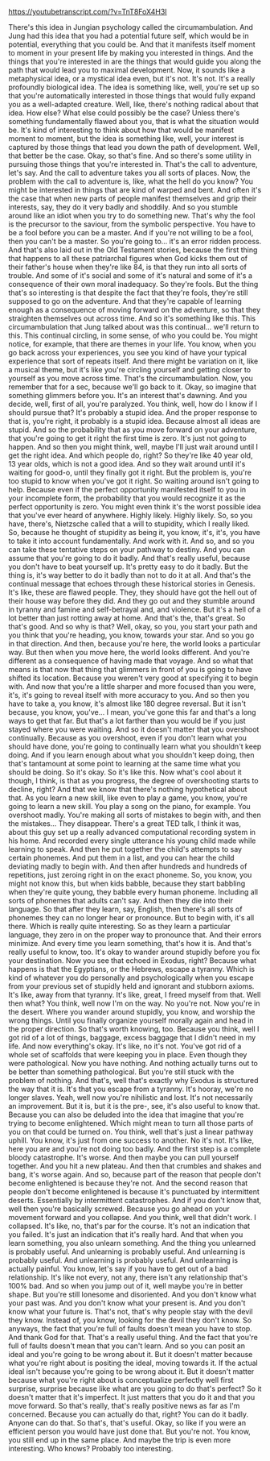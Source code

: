 https://youtubetranscript.com/?v=TnT8FoX4H3I

 There's this idea in Jungian psychology called the circumambulation. And Jung had this idea that you had a potential future self, which would be in potential, everything that you could be. And that it manifests itself moment to moment in your present life by making you interested in things. And the things that you're interested in are the things that would guide you along the path that would lead you to maximal development. Now, it sounds like a metaphysical idea, or a mystical idea even, but it's not. It's not. It's a really profoundly biological idea. The idea is something like, well, you're set up so that you're automatically interested in those things that would fully expand you as a well-adapted creature. Well, like, there's nothing radical about that idea. How else? What else could possibly be the case? Unless there's something fundamentally flawed about you, that is what the situation would be. It's kind of interesting to think about how that would be manifest moment to moment, but the idea is something like, well, your interest is captured by those things that lead you down the path of development. Well, that better be the case. Okay, so that's fine. And so there's some utility in pursuing those things that you're interested in. That's the call to adventure, let's say. And the call to adventure takes you all sorts of places. Now, the problem with the call to adventure is, like, what the hell do you know? You might be interested in things that are kind of warped and bent. And often it's the case that when new parts of people manifest themselves and grip their interests, say, they do it very badly and shoddily. And so you stumble around like an idiot when you try to do something new. That's why the fool is the precursor to the saviour, from the symbolic perspective. You have to be a fool before you can be a master. And if you're not willing to be a fool, then you can't be a master. So you're going to... it's an error ridden process. And that's also laid out in the Old Testament stories, because the first thing that happens to all these patriarchal figures when God kicks them out of their father's house when they're like 84, is that they run into all sorts of trouble. And some of it's social and some of it's natural and some of it's a consequence of their own moral inadequacy. So they're fools. But the thing that's so interesting is that despite the fact that they're fools, they're still supposed to go on the adventure. And that they're capable of learning enough as a consequence of moving forward on the adventure, so that they straighten themselves out across time. And so it's something like this. This circumambulation that Jung talked about was this continual... we'll return to this. This continual circling, in some sense, of who you could be. You might notice, for example, that there are themes in your life. You know, when you go back across your experiences, you see you kind of have your typical experience that sort of repeats itself. And there might be variation on it, like a musical theme, but it's like you're circling yourself and getting closer to yourself as you move across time. That's the circumambulation. Now, you remember that for a sec, because we'll go back to it. Okay, so imagine that something glimmers before you. It's an interest that's dawning. And you decide, well, first of all, you're paralyzed. You think, well, how do I know if I should pursue that? It's probably a stupid idea. And the proper response to that is, you're right, it probably is a stupid idea. Because almost all ideas are stupid. And so the probability that as you move forward on your adventure, that you're going to get it right the first time is zero. It's just not going to happen. And so then you might think, well, maybe I'll just wait around until I get the right idea. And which people do, right? So they're like 40 year old, 13 year olds, which is not a good idea. And so they wait around until it's waiting for good-o, until they finally got it right. But the problem is, you're too stupid to know when you've got it right. So waiting around isn't going to help. Because even if the perfect opportunity manifested itself to you in your incomplete form, the probability that you would recognize it as the perfect opportunity is zero. You might even think it's the worst possible idea that you've ever heard of anywhere. Highly likely. Highly likely. So, so you have, there's, Nietzsche called that a will to stupidity, which I really liked. So, because he thought of stupidity as being it, you know, it's, it's, you have to take it into account fundamentally. And work with it. And so, and so you can take these tentative steps on your pathway to destiny. And you can assume that you're going to do it badly. And that's really useful, because you don't have to beat yourself up. It's pretty easy to do it badly. But the thing is, it's way better to do it badly than not to do it at all. And that's the continual message that echoes through these historical stories in Genesis. It's like, these are flawed people. They, they should have got the hell out of their house way before they did. And they go out and they stumble around in tyranny and famine and self-betrayal and, and violence. But it's a hell of a lot better than just rotting away at home. And that's the, that's great. So that's good. And so why is that? Well, okay, so you, you start your path and you think that you're heading, you know, towards your star. And so you go in that direction. And then, because you're here, the world looks a particular way. But then when you move here, the world looks different. And you're different as a consequence of having made that voyage. And so what that means is that now that thing that glimmers in front of you is going to have shifted its location. Because you weren't very good at specifying it to begin with. And now that you're a little sharper and more focused than you were, it's, it's going to reveal itself with more accuracy to you. And so then you have to take a, you know, it's almost like 180 degree reversal. But it isn't because, you know, you've... I mean, you've gone this far and that's a long ways to get that far. But that's a lot farther than you would be if you just stayed where you were waiting. And so it doesn't matter that you overshoot continually. Because as you overshoot, even if you don't learn what you should have done, you're going to continually learn what you shouldn't keep doing. And if you learn enough about what you shouldn't keep doing, then that's tantamount at some point to learning at the same time what you should be doing. So it's okay. So it's like this. Now what's cool about it though, I think, is that as you progress, the degree of overshooting starts to decline, right? And that we know that there's nothing hypothetical about that. As you learn a new skill, like even to play a game, you know, you're going to learn a new skill. You play a song on the piano, for example. You overshoot madly. You're making all sorts of mistakes to begin with, and then the mistakes... They disappear. There's a great TED talk, I think it was, about this guy set up a really advanced computational recording system in his home. And recorded every single utterance his young child made while learning to speak. And then he put together the child's attempts to say certain phonemes. And put them in a list, and you can hear the child deviating madly to begin with. And then after hundreds and hundreds of repetitions, just zeroing right in on the exact phoneme. So, you know, you might not know this, but when kids babble, because they start babbling when they're quite young, they babble every human phoneme. Including all sorts of phonemes that adults can't say. And then they die into their language. So that after they learn, say, English, then there's all sorts of phonemes they can no longer hear or pronounce. But to begin with, it's all there. Which is really quite interesting. So as they learn a particular language, they zero in on the proper way to pronounce that. And their errors minimize. And every time you learn something, that's how it is. And that's really useful to know, too. It's okay to wander around stupidly before you fix your destination. Now you see that echoed in Exodus, right? Because what happens is that the Egyptians, or the Hebrews, escape a tyranny. Which is kind of whatever you do personally and psychologically when you escape from your previous set of stupidly held and ignorant and stubborn axioms. It's like, away from that tyranny. It's like, great, I freed myself from that. Well then what? You think, well now I'm on the way. No you're not. Now you're in the desert. Where you wander around stupidly, you know, and worship the wrong things. Until you finally organize yourself morally again and head in the proper direction. So that's worth knowing, too. Because you think, well I got rid of a lot of things, baggage, excess baggage that I didn't need in my life. And now everything's okay. It's like, no it's not. You've got rid of a whole set of scaffolds that were keeping you in place. Even though they were pathological. Now you have nothing. And nothing actually turns out to be better than something pathological. But you're still stuck with the problem of nothing. And that's, well that's exactly why Exodus is structured the way that it is. It's that you escape from a tyranny. It's hooray, we're no longer slaves. Yeah, well now you're nihilistic and lost. It's not necessarily an improvement. But it is, but it is the pre-, see, it's also useful to know that. Because you can also be deluded into the idea that imagine that you're trying to become enlightened. Which might mean to turn all those parts of you on that could be turned on. You think, well that's just a linear pathway uphill. You know, it's just from one success to another. No it's not. It's like, here you are and you're not doing too badly. And the first step is a complete bloody catastrophe. It's worse. And then maybe you can pull yourself together. And you hit a new plateau. And then that crumbles and shakes and bang, it's worse again. And so, because part of the reason that people don't become enlightened is because they're not. And the second reason that people don't become enlightened is because it's punctuated by intermittent deserts. Essentially by intermittent catastrophes. And if you don't know that, well then you're basically screwed. Because you go ahead on your movement forward and you collapse. And you think, well that didn't work. I collapsed. It's like, no, that's par for the course. It's not an indication that you failed. It's just an indication that it's really hard. And that when you learn something, you also unlearn something. And the thing you unlearned is probably useful. And unlearning is probably useful. And unlearning is probably useful. And unlearning is probably useful. And unlearning is actually painful. You know, let's say if you have to get out of a bad relationship. It's like not every, not any, there isn't any relationship that's 100% bad. And so when you jump out of it, well maybe you're in better shape. But you're still lonesome and disoriented. And you don't know what your past was. And you don't know what your present is. And you don't know what your future is. That's not, that's why people stay with the devil they know. Instead of, you know, looking for the devil they don't know. So anyways, the fact that you're full of faults doesn't mean you have to stop. And thank God for that. That's a really useful thing. And the fact that you're full of faults doesn't mean that you can't learn. And so you can posit an ideal and you're going to be wrong about it. But it doesn't matter because what you're right about is positing the ideal, moving towards it. If the actual ideal isn't because you're going to be wrong about it. But it doesn't matter because what you're right about is conceptualize perfectly well first surprise, surprise because like what are you going to do that's perfect? So it doesn't matter that it's imperfect. It just matters that you do it and that you move forward. So that's really, that's really positive news as far as I'm concerned. Because you can actually do that, right? You can do it badly. Anyone can do that. So that's, that's useful. Okay, so like if you were an efficient person you would have just done that. But you're not. You know, you still end up in the same place. And maybe the trip is even more interesting. Who knows? Probably too interesting.